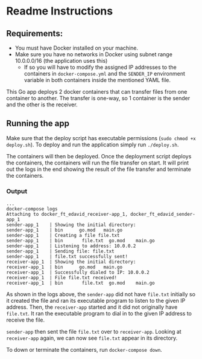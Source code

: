 # Readme Instructions

## Requirements:

- You must have Docker installed on your machine.
- Make sure you have no networks in Docker using subnet range 10.0.0.0/16 (the application uses this)
	- If so you will have to modify the assigned IP addresses to the containers in `docker-compose.yml` and the `SENDER_IP` environment variable in both containers inside the mentioned YAML file.

This Go app deploys 2 docker containers that can transfer files from one container to another. The transfer is one-way, so 1 container is the sender and the other is the receiver.

## Running the app

Make sure that the deploy script has executable permissions (`sudo chmod +x deploy.sh`). To deploy and run the application simply run `./deploy.sh`.

The containers will then be deployed. Once the deployment script deploys the containers, the containers will run the file transfer on start. It will print out the logs in the end showing the result of the file transfer and terminate the containers.

### Output

```
...
docker-compose logs
Attaching to docker_ft_edavid_receiver-app_1, docker_ft_edavid_sender-app_1
sender-app_1    | Showing the initial directory:
sender-app_1    | bin      go.mod   main.go
sender-app_1    | Creating a file file.txt
sender-app_1    | bin       file.txt  go.mod    main.go
sender-app_1    | Listening to address: 10.0.0.2
sender-app_1    | Sending file: file.txt
sender-app_1    | file.txt successfully sent!
receiver-app_1  | Showing the initial directory:
receiver-app_1  | bin      go.mod   main.go
receiver-app_1  | Successfully dialed to IP: 10.0.0.2
receiver-app_1  | File file.txt received!
receiver-app_1  | bin       file.txt  go.mod    main.go
```

As shown in the logs above, the `sender-app` did not have `file.txt` initially so it created the file and ran its executable program to listen to the given IP address. Then, the `receiver-app` started and it did not originally have `file.txt`. It ran the executable program to dial in to the given IP address to receive the file. 

`sender-app` then sent the file `file.txt` over to `receiver-app`. Looking at `receiver-app` again, we can now see `file.txt` appear in its directory.

To down or terminate the containers, run `docker-compose down`.
